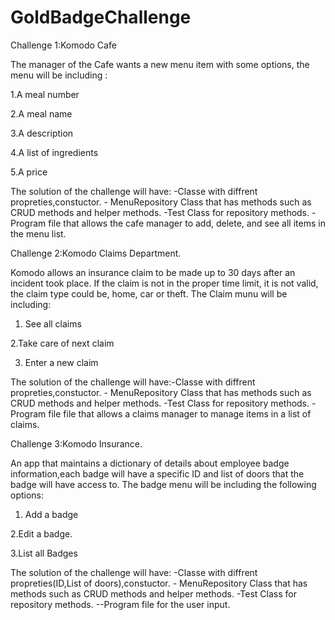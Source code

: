 # GoldBadgeChallenge
Challenge 1:Komodo Cafe

The manager of the Cafe wants a new menu item with some options, the menu will be including :

1.A meal number 

2.A meal name

3.A description

4.A list of ingredients

5.A price

The solution of the challenge will have:
                                        -Classe with diffrent propreties,constuctor.
                                        - MenuRepository Class that has methods such as CRUD methods and helper methods.
                                        -Test Class for repository methods.
                                        -Program file that allows the cafe manager to add, delete, and see all items in the menu list.
                                        
                                        
                                        
Challenge 2:Komodo Claims Department. 

Komodo allows an insurance claim to be made up to 30 days after an incident took place. If the claim is not in the proper time limit, it is not valid, the claim type could be, home, car or theft.
The Claim munu will be including:

1. See all claims

2.Take care of next claim

3. Enter a new claim

The solution of the challenge will have:-Classe with diffrent propreties,constuctor.
                                        - MenuRepository Class that has methods such as CRUD methods and helper methods.
                                        -Test Class for repository methods.
                                        -Program file file that allows a claims manager to manage items in a list of claims.
                                        
 Challenge 3:Komodo Insurance.
 
 An app that maintains a dictionary of details about employee badge information,each badge will have a specific ID and list of doors that the badge will have access to. The badge menu will be including the following options:
 
1. Add a badge

2.Edit a badge.

3.List all Badges

The solution of the challenge will have:
                                        -Classe with diffrent propreties(ID,List of doors),constuctor.
                                        - MenuRepository Class that has methods such as CRUD methods and helper methods.
                                        -Test Class for repository methods.
                                        --Program file for the user input.


                                        
 
